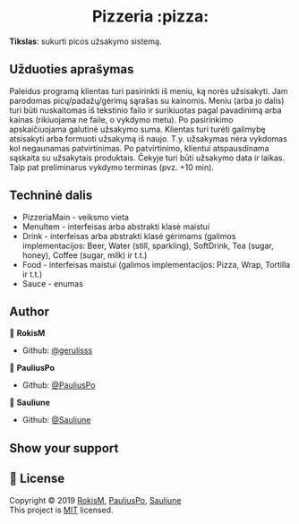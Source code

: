 <h1 align="center">Pizzeria :pizza:</h1>	




 
  

**Tikslas**: sukurti picos užsakymo sistemą.

   

**Užduoties aprašymas**
----------------------
<p>Paleidus programą klientas turi pasirinkti iš meniu, ką norės užsisakyti.
Jam parodomas picų/padažų/gėrimų sąrašas su kainomis.
Meniu (arba jo dalis) turi būti nuskaitomas iš tekstinio failo ir surikiuotas pagal pavadinimą
arba kainas (rikiuojama ne faile, o vykdymo metu).
Po pasirinkimo apskaičiuojama galutinė užsakymo suma.
Klientas turi turėti galimybę atsisakyti arba formuoti užsakymą iš naujo.
T.y. užsakymas nėra vykdomas kol negaunamas patvirtinimas.
Po patvirtinimo, klientui atspausdinama sąskaita su užsakytais produktais.
Čekyje turi būti užsakymo data ir laikas. Taip pat preliminarus vykdymo terminas (pvz. +10
min).</p>

**Techninė dalis**
-----------------
- PizzeriaMain - veiksmo vieta
- MenuItem - interfeisas arba abstrakti klasė maistui
- Drink - interfeisas arba abstrakti klasė gėrimams (galimos implementacijos: Beer, Water (still, sparkling), SoftDrink, Tea (sugar, honey), Coffee (sugar, milk) ir t.t.)
- Food - interfeisas maistui (galimos implementacijos: Pizza, Wrap, Tortilla ir t.t.)
- Sauce - enumas


**Author**
-------------------------
👤 **RokisM**

- Github: [@gerulisss](https://github.com/gerulisss)

👤 **PauliusPo**

- Github: [@PauliusPo](https://github.com/PauliusPo)

👤 **Sauliune**

- Github: [@Sauliune](https://github.com/Sauliune)

## Show your support

 📝 **License**
------------------------
Copyright © 2019 [RokisM](https://github.com/gerulisss), [PauliusPo](https://github.com/PauliusPo), [Sauliune](https://github.com/Sauliune) <br />
This project is [MIT](https://github.com/gerulisss/blob/master/LICENSE) licensed.
